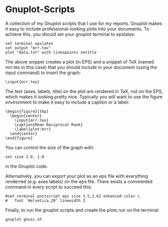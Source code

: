 # Gnuplot-Scripts
A collection of my Gnuplot scripts that I use for my reports.
Gnuplot makes it easy to include professional-looking plots into your documents. 
To achieve this, you should set your gnuplot terminal to epslatex:

```
set terminal epslatex 
set output "mrr.tex"
plot "data.txt" with linespoints notitle
```

The above snippet creates a plot (in EPS) and a snippet of TeX (named mrr.tex in this case) that 
you should include in your document (using the input command) to insert the graph:

```
\input{mrr.tex}
```

The text (axes, labels, title) on the plot are rendered in TeX, not on the EPS, which makes it looking pretty nice.
Typically you will want to use the figure environment to make it easy to include a caption or a label:
```
\begin{figure}[tbp]
  \begin{center}
    \input{mrr.tex}
    \caption{Mean Reciprocal Rank}
    \label{plot:mrr}
  \end{center}
\end{figure}
```
You can control the size of the graph with:
```
set size 1.0, 1.0
```
in the Gnuplot code.

Alternatively, you can export  your plot as an eps file 
with everything renderred (e.g. axes labels) on the eps file. There exists a commented command
in every script to succeed this:

```
#set terminal postscript eps size 3.5,2.62 enhanced color \
#   font 'Helvetica,20' linewidth 2
```

Finally, to run the gnuplot scripts and create the plots run on the terminal:

```
gnuplot gnusc.sh
```
